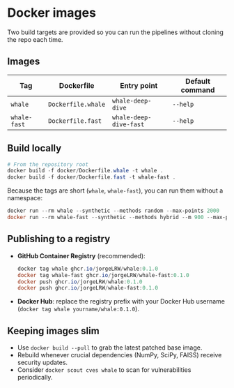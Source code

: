 # Docker images

Two build targets are provided so you can run the pipelines without cloning the repo each time.

## Images

| Tag | Dockerfile | Entry point | Default command |
| --- | --- | --- | --- |
| `whale` | `Dockerfile.whale` | `whale-deep-dive` | `--help` |
| `whale-fast` | `Dockerfile.fast` | `whale-deep-dive-fast` | `--help` |

## Build locally

```powershell
# From the repository root
docker build -f docker/Dockerfile.whale -t whale .
docker build -f docker/Dockerfile.fast -t whale-fast .
```

Because the tags are short (`whale`, `whale-fast`), you can run them without a namespace:

```powershell
docker run --rm whale --synthetic --methods random --max-points 2000
docker run --rm whale-fast --synthetic --methods hybrid --m 900 --max-points 60000
```

## Publishing to a registry

- **GitHub Container Registry** (recommended):
  ```powershell
  docker tag whale ghcr.io/jorgeLRW/whale:0.1.0
  docker tag whale-fast ghcr.io/jorgeLRW/whale-fast:0.1.0
  docker push ghcr.io/jorgeLRW/whale:0.1.0
  docker push ghcr.io/jorgeLRW/whale-fast:0.1.0
  ```
- **Docker Hub**: replace the registry prefix with your Docker Hub username (`docker tag whale yourname/whale:0.1.0`).

## Keeping images slim

- Use `docker build --pull` to grab the latest patched base image.
- Rebuild whenever crucial dependencies (NumPy, SciPy, FAISS) receive security updates.
- Consider `docker scout cves whale` to scan for vulnerabilities periodically.
